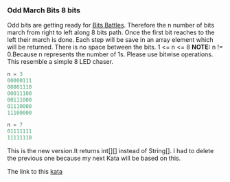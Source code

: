 ### Odd March Bits 8 bits

Odd bits are getting ready for [Bits Battles](https://www.codewars.com/kata/world-bits-war/java). Therefore the n number of bits march from right to left along 8 bits path.
Once the first bit reaches to the left their march is done. Each step will be save in an array element which will be returned. 
There is no space between the bits.
1 <= n <= 8 
**NOTE:** n != 0.Because n represents the number of 1s. Please use bitwise operations. This resemble a simple 8 LED chaser.
```java
n = 3
00000111
00001110
00011100
00111000
01110000
11100000
```
```java
n = 7
01111111
11111110
```
This is the new version.It returns int[][] instead of String[]. I had to delete the previous one because my next Kata will be based on this.

The link to this [kata](https://www.codewars.com/kata/odd-march-bits-8-bits-1/java)
